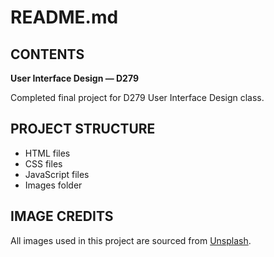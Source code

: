 # README.md

## CONTENTS
**User Interface Design — D279**

Completed final project for D279 User Interface Design class. 

## PROJECT STRUCTURE
- HTML files
- CSS files
- JavaScript files
- Images folder

## IMAGE CREDITS
All images used in this project are sourced from [Unsplash](https://unsplash.com/).